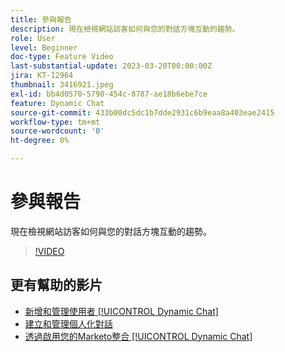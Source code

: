 ```yaml
---
title: 參與報告
description: 現在檢視網站訪客如何與您的對話方塊互動的趨勢。
role: User
level: Beginner
doc-type: Feature Video
last-substantial-update: 2023-03-20T00:00:00Z
jira: KT-12964
thumbnail: 3416921.jpeg
exl-id: bb4d0570-5790-454c-8787-ae18b6ebe7ce
feature: Dynamic Chat
source-git-commit: 433b00dc5dc1b7dde2931c6b9eaa8a403eae2415
workflow-type: tm+mt
source-wordcount: '0'
ht-degree: 0%

---
```


# 參與報告

現在檢視網站訪客如何與您的對話方塊互動的趨勢。

>[!VIDEO](https://video.tv.adobe.com/v/3416921/?quality=12&learn=on)

## 更有幫助的影片

* [新增和管理使用者 [!UICONTROL Dynamic Chat]](user-management.md)
* [建立和管理個人化對話](dialogue-management.md)
* [透過啟用您的Marketo整合 [!UICONTROL Dynamic Chat]](marketo-integration.md)
